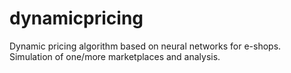 # dynamicpricing
Dynamic pricing algorithm based on neural networks for e-shops. Simulation of one/more marketplaces and analysis.
